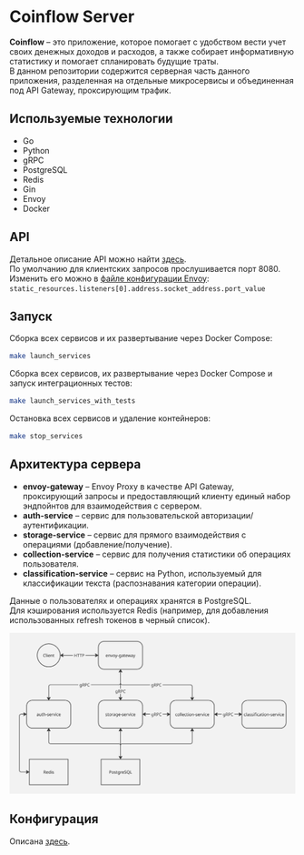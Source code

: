 # Coinflow Server

**Coinflow** – это приложение, которое помогает с удобством вести учет своих денежных доходов и расходов, а также собирает информативную статистику и помогает спланировать будущие траты.  
В данном репозитории содержится серверная часть данного приложения, разделенная на отдельные микросервисы и объединенная под API Gateway, проксирующим трафик.


## Используемые технологии

* Go
* Python
* gRPC
* PostgreSQL
* Redis
* Gin
* Envoy
* Docker

## API

Детальное описание API можно найти [здесь](docs/API.md).  
По умолчанию для клиентских запросов прослушивается порт 8080. Изменить его можно в [файле конфигурации Envoy](envoy/envoy-gateway.yaml): ```static_resources.listeners[0].address.socket_address.port_value```

## Запуск

Сборка всех сервисов и их развертывание через Docker Compose:

```bash
make launch_services
```

Сборка всех сервисов, их развертывание через Docker Compose и запуск интеграционных тестов:

```bash
make launch_services_with_tests
```

Остановка всех сервисов и удаление контейнеров:

```bash
make stop_services
```

## Архитектура сервера

* **envoy-gateway** – Envoy Proxy в качестве API Gateway, проксирующий запросы и предоставляющий клиенту единый набор эндпойнтов для взаимодействия с сервером.
* **auth-service** – сервис для пользовательской авторизации/аутентификации.
* **storage-service** – сервис для прямого взаимодействия с операциями (добавление/получение).
* **collection-service** – сервис для получения статистики об операциях пользователя.
* **classification-service** – сервис на Python, используемый для классификации текста (распознавания категории операции).

Данные о пользователях и операциях хранятся в PostgreSQL.  
Для кэширования используется Redis (например, для добавления использованных refresh токенов в черный список).

![](docs/diagram.png)

## Конфигурация

Описана [здесь](docs/CONFIG.md).
